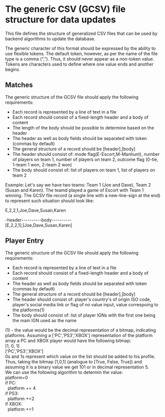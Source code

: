 # The generic CSV (GCSV) file structure for data updates

This file defines the structure of generalized CSV files that can be used by backend algorithms to update the database.

The generic character of this format should be expressed by the ability to use flexible tokens. The default token, however, as per the name of the file type is a comma (","). Thus, it should never appear as a non-token value. Tokens are characters used to define where one value ends and another begins.

## Matches

The generic structure of the GCSV file should apply the following requirements:
* Each record is represented by a line of text in a file
* Each record should consist of a fixed-length header and a body of content
* The length of the body should be possible to determine based on the header
* The header as well as body fields should be separated with token (commas by default)
* The general structure of a record should be [header],[body]
* The header should consist of: mode flag(E-Escort,M-Manhunt), number of players on team 1, number of players on team 2, outcome flag (0-tie, 1-team 1 won, 2-team 2 won)
* The body should consist of: list of players on team 1, list of players on team 2

Example:
Let's say we have two teams: Team 1 (Joe and Dave), Team 2 (Susan and Karen). The teamd played a game of Escort with Team 1 winning. The GCSV file record (a single line with a new-line-sign at the end) to represent such situation should look like:

E,2,2,1,Joe,Dave,Susan,Karen

-header----------body----------\
[E,2,2,1],[Joe,Dave,Susan,Karen]

## Player Entry

The generic structure of the GCSV file should apply the following requirements:
* Each record is represented by a line of text in a file
* Each record should consist of a fixed-length header and a body of content
* The header as well as body fields should be separated with token (commas by default)
* The general structure of a record should be [header],[body]
* The header should consist of: player's country's of origin ISO code, player's social media link or flag of no value input, value correspoing to the platforms(1) 
* The body should consist of: list of player IGNs with the first one being the main IGN used as the name

(1) - the value would be the decimal representation of a bitmap, indicating platforms. Assuming a ['PC','PS3','XBOX'] representation of the platform array a PC and XBOX player would have the following bitmap:\
[1, 0, 1]\
['PC','PS3','XBOX']\
0s and 1s represent which value on the list should be added to his profile.\
Thus, taking the bitmap [1,0,1] (analogue to [True, False, True]) and assuming it is a binary value we get 101 or in decimal representation 5.\
We can use the following algorithm to determin the value:\
platform=0\
if PC:\
&nbsp;&nbsp;platform += 4\
if PS3:\
&nbsp;&nbsp;platform +=2\
if XBOX:\
&nbsp;&nbsp;platform +=1
  
  
